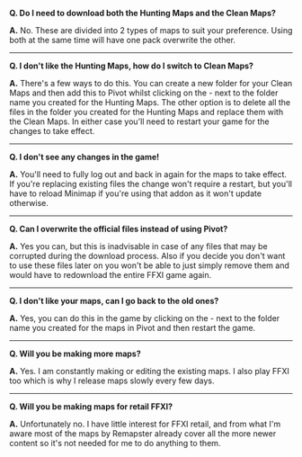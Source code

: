 __Q. Do I need to download both the Hunting Maps and the Clean Maps?__

__A.__ No.  These are divided into 2 types of maps to suit your preference.  Using both at the same time will have one pack overwrite the other.

____
__Q. I don't like the Hunting Maps, how do I switch to Clean Maps?__

__A.__ There's a few ways to do this.  You can create a new folder for your Clean Maps and then add this to Pivot whilst clicking on the - next 
to the folder name you created for the Hunting Maps.  The other option is to delete all the files in the folder you created for the Hunting Maps 
and replace them with the Clean Maps.  In either case you'll need to restart your game for the changes to take effect.

____
__Q. I don't see any changes in the game!__

__A.__ You'll need to fully log out and back in again for the maps to take effect.
If you're replacing existing files the change won't require a restart, but you'll have to reload Minimap if you're using that addon as it won't 
update otherwise.

____
__Q. Can I overwrite the official files instead of using Pivot?__

__A.__ Yes you can, but this is inadvisable in case of any files that may be corrupted during the download process.  Also if you decide you don't 
want to use these files later on you won't be able to just simply remove them and would have to redownload the entire FFXI game again.

____
__Q. I don't like your maps, can I go back to the old ones?__

__A.__ Yes, you can do this in the game by clicking on the - next to the folder name you created for the maps in Pivot and then restart the game.

____
__Q. Will you be making more maps?__

__A.__ Yes.  I am constantly making or editing the existing maps.  I also play FFXI too which is why I release maps slowly every few days.

____
__Q. Will you be making maps for retail FFXI?__

__A.__ Unfortunately no.  I have little interest for FFXI retail, and from what I'm aware most of the maps by Remapster already cover all the more 
newer content so it's not needed for me to do anything to them.
